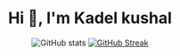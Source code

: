 

<h1 align="center">Hi 👋, I'm Kadel kushal</h1>
<div align="center">
  
![GitHub stats](https://github-readme-stats.vercel.app/api?username=kusal6199&show_icons=true&count_private=true&include_all_commits=true&theme=swift)
[![GitHub Streak](https://streak-stats.demolab.com/?user=kusal6199&theme=highcontrast)](https://git.io/streak-stats)
</div>
